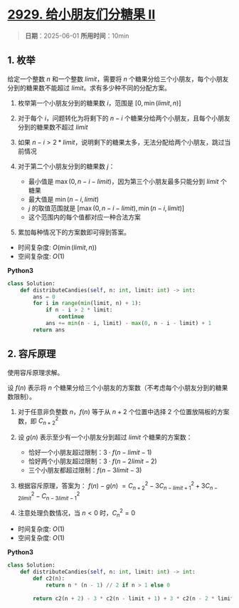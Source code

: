 # [2929. 给小朋友们分糖果 II](https://leetcode.cn/problems/distribute-candies-among-children-ii/description/)

> **日期**：2025-06-01
> **所用时间**：10min

## 1. 枚举

给定一个整数 $n$ 和一个整数 $limit$，需要将 $n$ 个糖果分给三个小朋友，每个小朋友分到的糖果数不能超过 $limit$。求有多少种不同的分配方案。

1. 枚举第一个小朋友分到的糖果数 $i$，范围是 $[0, \min(limit, n)]$

2. 对于每个 $i$，问题转化为将剩下的 $n-i$ 个糖果分给两个小朋友，且每个小朋友分到的糖果数不超过 $limit$

3. 如果 $n-i > 2*limit$，说明剩下的糖果太多，无法分配给两个小朋友，跳过当前情况

4. 对于第二个小朋友分到的糖果数 $j$：
   - 最小值是 $\max(0, n-i-limit)$，因为第三个小朋友最多只能分到 $limit$ 个糖果
   - 最大值是 $\min(n-i, limit)$
   - $j$ 的取值范围就是 $[\max(0, n-i-limit), \min(n-i, limit)]$
   - 这个范围内的每个值都对应一种合法方案

5. 累加每种情况下的方案数即可得到答案。

- 时间复杂度: $O(\min(limit, n))$
- 空间复杂度: $O(1)$

**Python3**

```python
class Solution:
    def distributeCandies(self, n: int, limit: int) -> int:
        ans = 0
        for i in range(min(limit, n) + 1):
            if n - i > 2 * limit:
                continue
            ans += min(n - i, limit) - max(0, n - i - limit) + 1
        return ans
```

## 2. 容斥原理

使用容斥原理求解。

设 $f(n)$ 表示将 $n$ 个糖果分给三个小朋友的方案数（不考虑每个小朋友分到的糖果数限制）。

1. 对于任意非负整数 $n$，$f(n)$ 等于从 $n+2$ 个位置中选择 2 个位置放隔板的方案数，即 $C_{n+2}^2$

2. 设 $g(n)$ 表示至少有一个小朋友分到超过 $limit$ 个糖果的方案数：
   - 恰好一个小朋友超过限制：$3 \cdot f(n-limit-1)$
   - 恰好两个小朋友超过限制：$3 \cdot f(n-2limit-2)$
   - 三个小朋友都超过限制：$f(n-3limit-3)$

3. 根据容斥原理，答案为：
   $f(n) - g(n)$
   $= C_{n+2}^2 - 3C_{n-limit+1}^2 + 3C_{n-2limit}^2 - C_{n-3limit-1}^2$

4. 注意处理负数情况，当 $n < 0$ 时，$C_n^2 = 0$

- 时间复杂度: $O(1)$
- 空间复杂度: $O(1)$

**Python3**

```python
class Solution:
    def distributeCandies(self, n: int, limit: int) -> int:
        def c2(n):
            return n * (n - 1) // 2 if n > 1 else 0
        
        return c2(n + 2) - 3 * c2(n - limit + 1) + 3 * c2(n - 2 * limit) - c2(n - 3 * limit - 1)
```